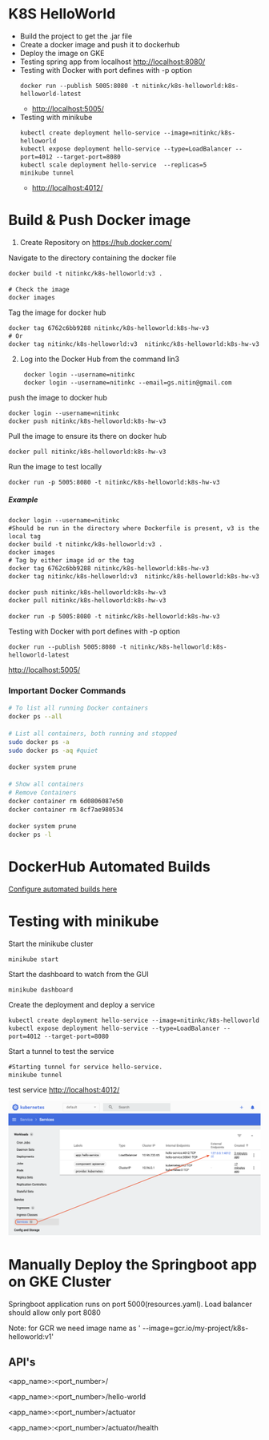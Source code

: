 # K8S HelloWorld
- Build the project to get the .jar file
- Create a docker image and push it to dockerhub
- Deploy the image on GKE
- Testing spring app from localhost [http://localhost:8080/](http://localhost:8080/)
- Testing with Docker with port defines with -p option
   ```shell
   docker run --publish 5005:8080 -t nitinkc/k8s-helloworld:k8s-helloworld-latest
   ```
  - [http://localhost:5005/](http://localhost:5005/)
- Testing with minikube
   ```shell
   kubectl create deployment hello-service --image=nitinkc/k8s-helloworld
   kubectl expose deployment hello-service --type=LoadBalancer --port=4012 --target-port=8080
   kubectl scale deployment hello-service  --replicas=5
   minikube tunnel
   ```
  - [http://localhost:4012/](http://localhost:4012/)

# Build & Push Docker image
1. Create Repository on https://hub.docker.com/<repo-name>

Navigate to the directory containing the docker file
```shell
docker build -t nitinkc/k8s-helloworld:v3 .

# Check the image
docker images
```

Tag the image for docker hub
```shell
docker tag 6762c6bb9288 nitinkc/k8s-helloworld:k8s-hw-v3
# Or
docker tag nitinkc/k8s-helloworld:v3  nitinkc/k8s-helloworld:k8s-hw-v3
```

2. Log into the Docker Hub from the command lin3
   ```shell
    docker login --username=nitinkc 
    docker login --username=nitinkc --email=gs.nitin@gmail.com
   ```
push the image to docker hub
```shell
docker login --username=nitinkc 
docker push nitinkc/k8s-helloworld:k8s-hw-v3 
```

Pull the image to ensure its there on docker hub
```shell
docker pull nitinkc/k8s-helloworld:k8s-hw-v3
```

Run the image to test locally
```shell
docker run -p 5005:8080 -t nitinkc/k8s-helloworld:k8s-hw-v3
```

##### Example
```shell
docker login --username=nitinkc
#Should be run in the directory where Dockerfile is present, v3 is the local tag
docker build -t nitinkc/k8s-helloworld:v3 .
docker images
# Tag by either image id or the tag
docker tag 6762c6bb9288 nitinkc/k8s-helloworld:k8s-hw-v3
docker tag nitinkc/k8s-helloworld:v3  nitinkc/k8s-helloworld:k8s-hw-v3

docker push nitinkc/k8s-helloworld:k8s-hw-v3 
docker pull nitinkc/k8s-helloworld:k8s-hw-v3

docker run -p 5005:8080 -t nitinkc/k8s-helloworld:k8s-hw-v3
```

Testing with Docker with port defines with -p option

```shell
docker run --publish 5005:8080 -t nitinkc/k8s-helloworld:k8s-helloworld-latest
```
[http://localhost:5005/](http://localhost:5005/)

### Important Docker Commands

```sh
# To list all running Docker containers
docker ps --all

# List all containers, both running and stopped
sudo docker ps -a
sudo docker ps -aq #quiet

docker system prune

# Show all containers
# Remove Containers
docker container rm 6d0806087e50
docker container rm 8cf7ae980534

docker system prune
docker ps -l
```

# DockerHub Automated Builds
[Configure automated builds here](https://docs.docker.com/docker-hub/builds/)

# Testing with minikube

Start the minikube cluster
```shell
minikube start
```

Start the dashboard to watch from the GUI
```shell
minikube dashboard
```

Create the deployment and deploy a service
```shell
kubectl create deployment hello-service --image=nitinkc/k8s-helloworld
kubectl expose deployment hello-service --type=LoadBalancer --port=4012 --target-port=8080
```

Start a tunnel to test the service
```shell
#Starting tunnel for service hello-service.
minikube tunnel
```

test service
[http://localhost:4012/](http://localhost:4012/)

![minikube_service.png](minikube_service.png)

# Manually Deploy the Springboot app on GKE Cluster

Springboot application runs on port 5000(resources.yaml). Load balancer should allow only port 8080

 Note: for GCR we need image name as ' --image=gcr.io/my-project/k8s-helloworld:v1'



## API's

<app_name>:<port_number>/

<app_name>:<port_number>/hello-world

<app_name>:<port_number>/actuator

<app_name>:<port_number>/actuator/health